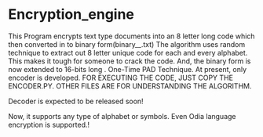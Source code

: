 # Encryption_engine
This Program encrypts text type documents into an 8 letter long code which then converted in to binary form(binary__.txt)
The algorithm uses random technique to extract out 8 letter unique code for each and every alphabet. This makes it tough for someone to crack the code. And, the binary form is now extended to 16-bits long . One-Time PAD Technique.
At present, only encoder is developed.
FOR EXECUTING THE CODE, JUST COPY THE ENCODER.PY. OTHER FILES ARE FOR UNDERSTANDING THE ALGORITHM.

Decoder is expected to be released soon!

Now, it supports any type of alphabet or symbols. Even Odia language encryption is supported.!
